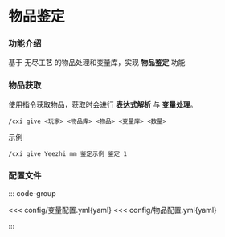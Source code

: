 # 物品鉴定

### 功能介绍

基于 无尽工艺 的物品处理和变量库，实现 **物品鉴定** 功能

### 物品获取

使用指令获取物品，获取时会进行 **表达式解析** 与 **变量处理**。

```
/cxi give <玩家> <物品库> <物品> <变量库> <数量> 

```

示例

```
/cxi give Yeezhi mm 鉴定示例 鉴定 1 

```

### 配置文件

::: code-group

<<< config/变量配置.yml{yaml}
<<< config/物品配置.yml{yaml}

:::

